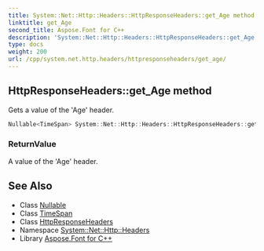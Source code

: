 ```yaml
---
title: System::Net::Http::Headers::HttpResponseHeaders::get_Age method
linktitle: get_Age
second_title: Aspose.Font for C++
description: 'System::Net::Http::Headers::HttpResponseHeaders::get_Age method. Gets a value of the ''Age'' header in C++.'
type: docs
weight: 200
url: /cpp/system.net.http.headers/httpresponseheaders/get_age/
---
```

## HttpResponseHeaders::get_Age method


Gets a value of the 'Age' header.

```cpp
Nullable<TimeSpan> System::Net::Http::Headers::HttpResponseHeaders::get_Age()
```


### ReturnValue

A value of the 'Age' header.

## See Also

* Class [Nullable](../../../system/nullable/)
* Class [TimeSpan](../../../system/timespan/)
* Class [HttpResponseHeaders](../)
* Namespace [System::Net::Http::Headers](../../)
* Library [Aspose.Font for C++](../../../)
